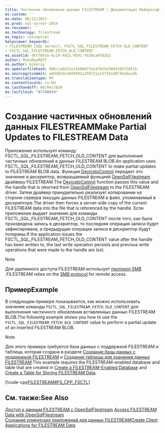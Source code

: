 ```yaml
---
title: Частичное обновление данных FILESTREAM | Документация Майкрософт
ms.custom: ''
ms.date: 06/13/2017
ms.prod: sql-server-2014
ms.reviewer: ''
ms.technology: filestream
ms.topic: conceptual
helpviewer_keywords:
- FILESTREAM [SQL Server], FSCTL_SQL_FILESTREAM_FETCH_OLD_CONTENT
- FSCTL_SQL_FILESTREAM_FETCH_OLD_CONTENT
ms.assetid: d6f7661e-6c14-4d31-9541-4520ca0f82b2
author: MikeRayMSFT
ms.author: mikeray
ms.openlocfilehash: 696c1a6421e14568877e24f015e5094395f1051b
ms.sourcegitcommit: ad4d92dce894592a259721a1571b1d8736abacdb
ms.translationtype: MT
ms.contentlocale: ru-RU
ms.lasthandoff: 08/04/2020
ms.locfileid: "87740034"
---
```

# <a name="make-partial-updates-to-filestream-data"></a><span data-ttu-id="35f53-102">Создание частичных обновлений данных FILESTREAM</span><span class="sxs-lookup"><span data-stu-id="35f53-102">Make Partial Updates to FILESTREAM Data</span></span>
  <span data-ttu-id="35f53-103">Приложение использует команду FSCTL_SQL_FILESTREAM_FETCH_OLD_CONTENT для выполнения частичных обновлений в данных FILESTREAM BLOB.</span><span class="sxs-lookup"><span data-stu-id="35f53-103">An application uses FSCTL_SQL_FILESTREAM_FETCH_OLD_CONTENT to make partial updates to FILESTREAM BLOB data.</span></span> <span data-ttu-id="35f53-104">Функция [DeviceIoControl](https://go.microsoft.com/fwlink/?LinkId=105527) передает это значение и дескриптор, возвращаемый функцией [OpenSqlFilestream](access-filestream-data-with-opensqlfilestream.md) драйверу FILESTREAM.</span><span class="sxs-lookup"><span data-stu-id="35f53-104">The [DeviceIoControl](https://go.microsoft.com/fwlink/?LinkId=105527) function passes this value and the handle that is returned from [OpenSqlFilestream](access-filestream-data-with-opensqlfilestream.md) to the FILESTREAM driver.</span></span> <span data-ttu-id="35f53-105">Затем драйвер принудительно реализует копирование на стороне сервера текущих данных FILESTREAM в файл, упоминаемый в дескрипторе.</span><span class="sxs-lookup"><span data-stu-id="35f53-105">The driver then forces a server-side copy of the current FILESTREAM data into the file that is referenced by the handle.</span></span> <span data-ttu-id="35f53-106">Если приложение выдает значение для команды FSCTL_SQL_FILESTREAM_FETCH_OLD_CONTENT после того, как была произведена запись в дескриптор, то последняя операция записи будет зафиксирована, а предыдущие операции записи в дескриптор будут потеряны.</span><span class="sxs-lookup"><span data-stu-id="35f53-106">If the application issues the FSCTL_SQL_FILESTREAM_FETCH_OLD_CONTENT value after the handle has been written to, the last write operation persists and previous write operations that were made to the handle are lost.</span></span>  
  
> [!NOTE]  
>  <span data-ttu-id="35f53-107">Для удаленного доступа FILESTREAM использует [протокол SMB](https://go.microsoft.com/fwlink/?LinkId=112454) .</span><span class="sxs-lookup"><span data-stu-id="35f53-107">FILESTREAM relies on the [SMB protocol](https://go.microsoft.com/fwlink/?LinkId=112454) for remote access.</span></span>  
  
## <a name="example"></a><span data-ttu-id="35f53-108">Пример</span><span class="sxs-lookup"><span data-stu-id="35f53-108">Example</span></span>  
 <span data-ttu-id="35f53-109">В следующем примере показывается, как можно использовать значение команды `FSCTL_SQL_FILESTREAM_FETCH_OLD_CONTENT` для выполнения частичного обновления вставленных данных FILESTREAM BLOB.</span><span class="sxs-lookup"><span data-stu-id="35f53-109">The following example shows you how to use the `FSCTL_SQL_FILESTREAM_FETCH_OLD_CONTENT` value to perform a partial update of an inserted FILESTREAM BLOB.</span></span>  
  
> [!NOTE]  
>  <span data-ttu-id="35f53-110">Для этого примера требуется база данных с поддержкой FILESTREAM и таблица, которая создана в разделе [Создание базы данных с поддержкой FILESTREAM](create-a-filestream-enabled-database.md) и [Создание таблицы для хранения данных FILESTREAM](create-a-table-for-storing-filestream-data.md).</span><span class="sxs-lookup"><span data-stu-id="35f53-110">This example requires the FILESTREAM-enabled database and table that are created in [Create a FILESTREAM-Enabled Database](create-a-filestream-enabled-database.md) and [Create a Table for Storing FILESTREAM Data](create-a-table-for-storing-filestream-data.md).</span></span>  
  
 [!code-cpp[FILESTREAM#FS_CPP_FSCTL](../../snippets/tsql/SQL15/tsql/filestream/cpp/filestream.cpp#fs_cpp_fsctl)]  
  
## <a name="see-also"></a><span data-ttu-id="35f53-111">См. также:</span><span class="sxs-lookup"><span data-stu-id="35f53-111">See Also</span></span>  
 <span data-ttu-id="35f53-112">[Доступ к данным FILESTREAM с OpenSqlFilestream](access-filestream-data-with-opensqlfilestream.md) </span><span class="sxs-lookup"><span data-stu-id="35f53-112">[Access FILESTREAM Data with OpenSqlFilestream](access-filestream-data-with-opensqlfilestream.md) </span></span>  
 [<span data-ttu-id="35f53-113">Создание клиентских приложений для данных FILESTREAM</span><span class="sxs-lookup"><span data-stu-id="35f53-113">Create Client Applications for FILESTREAM Data</span></span>](create-client-applications-for-filestream-data.md)  
  
  
